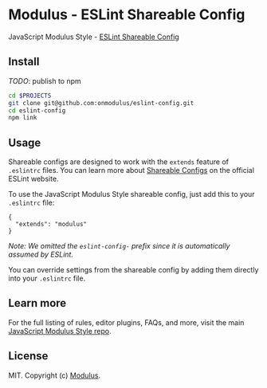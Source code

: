 # Modulus - ESLint Shareable Config

JavaScript Modulus Style - [ESLint Shareable Config][shareable-configs]

## Install

*TODO*: publish to npm

```bash
cd $PROJECTS
git clone git@github.com:onmodulus/eslint-config.git
cd eslint-config
npm link
```

## Usage

Shareable configs are designed to work with the `extends` feature of `.eslintrc`
files.  You can learn more about [Shareable Configs][shareable-configs] on the
official ESLint website.

To use the JavaScript Modulus Style shareable config, just add this to your
`.eslintrc` file:

```
{
  "extends": "modulus"
}
```

*Note: We omitted the `eslint-config-` prefix since it is automatically assumed
by ESLint.*

You can override settings from the shareable config by adding them directly into
your `.eslintrc` file.

## Learn more

For the full listing of rules, editor plugins, FAQs, and more, visit the main
[JavaScript Modulus Style repo][github].

## License

MIT. Copyright (c) [Modulus](https://modulus.io).

[github]: https://github.com/onmodulus/eslint-config
[shareable-configs]: http://eslint.org/docs/developer-guide/shareable-configs
[badge]: https://cdn.rawgit.com/onmodulus/eslint-config/master/badge.svg

